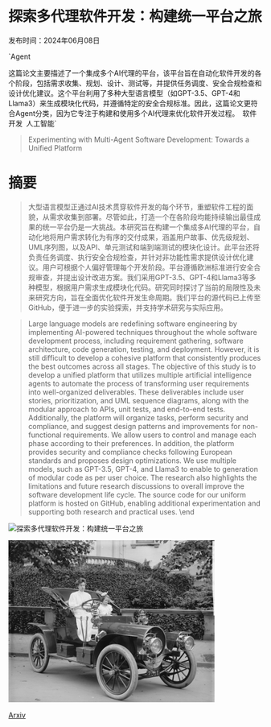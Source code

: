 # 探索多代理软件开发：构建统一平台之旅

发布时间：2024年06月08日

`Agent

这篇论文主要描述了一个集成多个AI代理的平台，该平台旨在自动化软件开发的各个阶段，包括需求收集、规划、设计、测试等，并提供任务调度、安全合规检查和设计优化建议。这个平台利用了多种大型语言模型（如GPT-3.5、GPT-4和Llama3）来生成模块化代码，并遵循特定的安全合规标准。因此，这篇论文更符合Agent分类，因为它专注于构建和使用多个AI代理来优化软件开发过程。` `软件开发` `人工智能`

> Experimenting with Multi-Agent Software Development: Towards a Unified Platform

# 摘要

> 大型语言模型正通过AI技术贯穿软件开发的每个环节，重塑软件工程的面貌，从需求收集到部署。尽管如此，打造一个在各阶段均能持续输出最佳成果的统一平台仍是一大挑战。本研究旨在构建一个集成多AI代理的平台，自动化地将用户需求转化为有序的交付成果，涵盖用户故事、优先级规划、UML序列图，以及API、单元测试和端到端测试的模块化设计。此平台还将负责任务调度、执行安全合规检查，并针对非功能性需求提供设计优化建议。用户可根据个人偏好管理每个开发阶段。平台遵循欧洲标准进行安全合规审查，并提出设计改进方案。我们采用GPT-3.5、GPT-4和Llama3等多种模型，根据用户需求生成模块化代码。研究同时探讨了当前的局限性及未来研究方向，旨在全面优化软件开发生命周期。我们平台的源代码已上传至GitHub，便于进一步的实验探索，并支持学术研究与实际应用。

> Large language models are redefining software engineering by implementing AI-powered techniques throughout the whole software development process, including requirement gathering, software architecture, code generation, testing, and deployment. However, it is still difficult to develop a cohesive platform that consistently produces the best outcomes across all stages. The objective of this study is to develop a unified platform that utilizes multiple artificial intelligence agents to automate the process of transforming user requirements into well-organized deliverables. These deliverables include user stories, prioritization, and UML sequence diagrams, along with the modular approach to APIs, unit tests, and end-to-end tests. Additionally, the platform will organize tasks, perform security and compliance, and suggest design patterns and improvements for non-functional requirements. We allow users to control and manage each phase according to their preferences. In addition, the platform provides security and compliance checks following European standards and proposes design optimizations. We use multiple models, such as GPT-3.5, GPT-4, and Llama3 to enable to generation of modular code as per user choice. The research also highlights the limitations and future research discussions to overall improve the software development life cycle. The source code for our uniform platform is hosted on GitHub, enabling additional experimentation and supporting both research and practical uses. \end

![探索多代理软件开发：构建统一平台之旅](../../../paper_images/2406.05381/sampleteaser)

![探索多代理软件开发：构建统一平台之旅](../../../paper_images/2406.05381/sample-franklin.png)

[Arxiv](https://arxiv.org/abs/2406.05381)